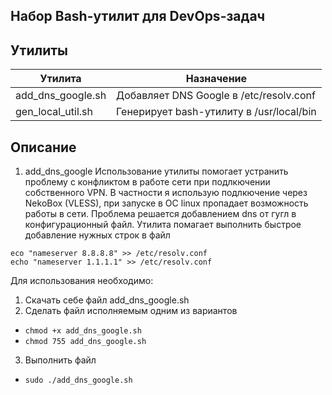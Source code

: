 ## Набор Bash-утилит для DevOps-задач

## Утилиты

| Утилита             | Назначение                                |
|---------------------|--------------------------------------------|
| add_dns_google.sh   | Добавляет DNS Google в /etc/resolv.conf    |
| gen_local_util.sh   | Генерирует bash-утилиту в /usr/local/bin   |

## Описание
1. add_dns_google 
Использование утилиты помогает устранить проблему с конфликтом в работе сети при подлкючении собственного VPN.
В частности я использую подлкючение через NekoBox (VLESS), при запуске в ОС linux пропадает возможность работы в сети.
Проблема решается добавлением dns от гугл в конфигурационный файл.
Утилита помагает выполнить быстрое добавление нужных строк в файл 
```
eco "nameserver 8.8.8.8" >> /etc/resolv.conf 
echo "nameserver 1.1.1.1" >> /etc/resolv.conf 
```
Для использования необходимо:
1. Скачать себе файл add_dns_google.sh
2. Сделать файл исполняемым одним из вариантов
 - `chmod +x add_dns_google.sh`
 - `chmod 755 add_dns_google.sh`
3. Выполнить файл
- `sudo ./add_dns_google.sh`